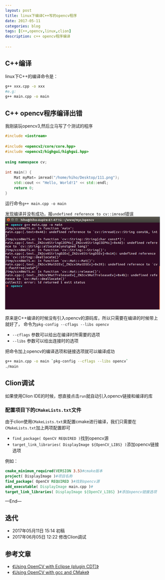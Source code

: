 ```yaml
---
layout: post
title: linux下编译C++写的opencv程序
date: 2017-05-11
categories: blog
tags: [C++,opencv,linux,clion]
description: c++ opencv程序编译

---
```



## C++编译
linux下C++的编译命令是：

```bash
g++ xxx.cpp -o xxx
#e.g:
g++ main.cpp -o main

```


## C++ opencv程序编译出错
我刚装玩opencv3,然后立马写了个测试的程序

```c++
#include <iostream>

#include <opencv2/core/core.hpp>
#include <opencv2/highgui/highgui.hpp>

using namespace cv;

int main() {
    Mat myMat= imread("/home/hiho/Desktop/111.png");
    std::cout << "Hello, World!1" << std::endl;
    return 0;
}
```

运行命令`g++ main.cpp -o main`

发现编译并没有成功，报`undefined reference to cv::imread`错误
![compile fail](/source/images/linux-compile-opencv-c++-file/compile_fail.png)

原来是C++编译的时候没有引入opencv的源码库，所以只需要在编译的时候带上就好了，
命令为`pkg-config --cflags --libs opencv`

- `--cflags` 参数可以给出在编译时所需要的选项
- `--libs` 参数可以给出连接时的选项

把命令加上opencv的编译选项和链接选项就可以编译成功

```bash
g++ main.cpp -o main `pkg-config --cflags --libs opencv`
./main
```


## Clion调试
如果使用Clion IDE的时候，想直接点击`run`就自动引入opencv链接和编译的库

### 配置项目下的`CMakeLists.txt`文件
由于clion使用`CMakeLists.txt`来配置cmake进行编译，我们只需要在`CMakeLists.txt`加上两项配置即可

- `find_package( OpenCV REQUIRED )`找到opencv源
- `target_link_libraries( DisplayImage ${OpenCV_LIBS} )`添加opencv链接选项

例如：

```cmake
cmake_minimum_required(VERSION 3.5)#cmake版本
project( DisplayImage )#项目名称
find_package( OpenCV REQUIRED )#找到opencv源
add_executable( DisplayImage main.cpp )#
target_link_libraries( DisplayImage ${OpenCV_LIBS} )#添加opencv链接选项
```

—End—


## 迭代

* 2017年05月11日 15:14 初稿
* 2017年06月05日 12:22 修改Clion调试

## 参考文章

- [《Using OpenCV with Eclipse (plugin CDT)》](http://docs.opencv.org/3.0-last-rst/doc/tutorials/introduction/linux_eclipse/linux_eclipse.html)
- [《Using OpenCV with gcc and CMake》](http://docs.opencv.org/2.4/doc/tutorials/introduction/linux_gcc_cmake/linux_gcc_cmake.html)


